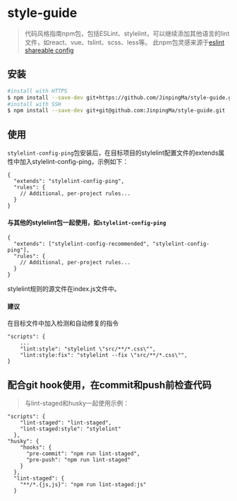 # style-guide
> 代码风格指南npm包，包括ESLint、stylelint，可以继续添加其他语言的lint文件，如react、vue、tslint、scss、less等。
此npm包灵感来源于[eslint shareable config](http://eslint.org/docs/developer-guide/shareable-configs.html)

## 安装

```sh
#install with HTTPS
$ npm install --save-dev git+https://github.com/JinpingMa/style-guide.git
#install with SSH
$ npm install --save-dev git+git@github.com:JinpingMa/style-guide.git

```

## 使用

`stylelint-config-ping`包安装后，在目标项目的stylelint配置文件的extends属性中加入stylelint-config-ping，示例如下：

```
{
  "extends": "stylelint-config-ping",
  "rules": {
    // Additional, per-project rules...
  }
}
```

#### 与其他的stylelint包一起使用，如`stylelint-config-ping`

```
{
  "extends": ["stylelint-config-recommended", "stylelint-config-ping"],
  "rules": {
    // Additional, per-project rules...
  }
}
```
stylelint规则的源文件在index.js文件中。

#### 建议

在目标文件中加入检测和自动修复的指令
```
"scripts": {
    ...
    "lint:style": "stylelint \"src/**/*.css\"",
    "lint:style:fix": "stylelint --fix \"src/**/*.css\"",
}
```

## 配合git hook使用，在commit和push前检查代码
> 与lint-staged和husky一起使用示例：
```
"scripts": {
    "lint-staged": "lint-staged",
    "lint-staged:style": "stylelint"
  },
"husky": {
    "hooks": {
      "pre-commit": "npm run lint-staged",
      "pre-push": "npm run lint-staged"
    }
  },
  "lint-staged": {
    "**/*.{js,js}": "npm run lint-staged:js"
  }
```

